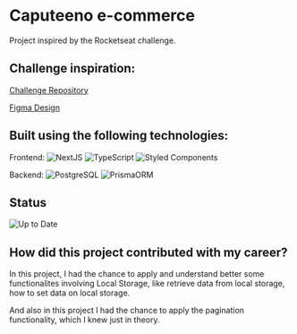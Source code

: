 
# Caputeeno e-commerce

Project inspired by the Rocketseat challenge.

## Challenge inspiration:

[Challenge Repository](https://github.com/Rocketseat/frontend-challenge/tree/main)

[Figma Design](https://www.figma.com/file/rET9F2CeUEJdiVN7JRu993/E-commerce---capputeeno?type=design&mode=design&t=EZIBMX56WF5JcS46-0)


## Built using the following technologies:

Frontend:
![NextJS](https://img.shields.io/badge/-NextJS-232323?style=flat&labelColor=000000&logo=nextdotjs&logoColor=ffffff)
![TypeScript](https://img.shields.io/badge/-TypeScript-232323?style=flat&labelColor=000000&logo=typescript&logoColor=3178C6)
![Styled Components](https://img.shields.io/badge/-Styled_Components-232323?style=flat&labelColor=d825e8&logo=styledcomponents&logoColor=ffffff)

Backend:
![PostgreSQL](https://img.shields.io/badge/-PostgreSQL-232323?style=flat&labelColor=4169E1&logo=postgresql&logoColor=ffffff)
![PrismaORM](https://img.shields.io/badge/-Prisma-232323?style=flat&labelColor=5040b8&logo=prisma&logoColor=ffffff)

## Status

![Up to Date](https://img.shields.io/badge/-Completed-232323?style=flat&labelColor=00ff00&logo=completed&logoColor=00ff00)



## How did this project contributed with my career?

In this project, I had the chance to apply and understand better some functionalites involving Local Storage, like retrieve data from local storage, how to set data on local storage.

And also in this project I had the chance to apply the pagination functionality, which I knew just in theory.




